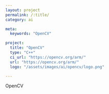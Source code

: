 ```yaml
---
layout: project
permalink: /:title/
category: ai

meta:
  keywords: "OpenCV"

project:
  title: "OpenCV"
  type: "C++"
  ci_url: "https://opencv.org/arm/"
  url: "https://opencv.org/arm/"
  logo: "/assets/images/ai/opencv/logo.png"

---
```

<p>OpenCV</p>
